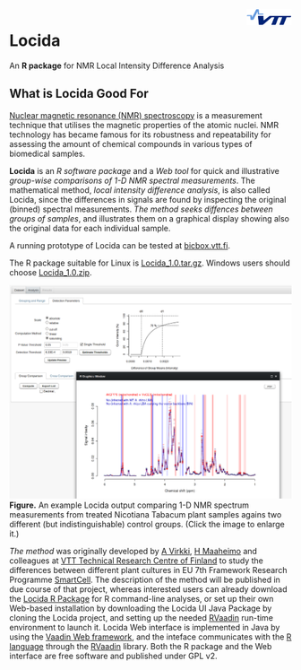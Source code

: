 <img align="right" src="Documentation/images/vttplain.png" />

Locida
======

An **R package** for NMR Local Intensity Difference Analysis

What is Locida Good For
--------------------

[Nuclear magnetic resonance (NMR) spectroscopy](http://en.wikipedia.org/wiki/Nuclear_magnetic_resonance_spectroscopy) is a measurement technique that utilises the magnetic properties of the atomic nuclei. NMR technology has became famous for its robustness and repeatability for assessing the amount of chemical compounds in various types of biomedical samples.

**Locida** is an *R software package* and a *Web tool* for quick and illustrative *group-wise comparisons of 1-D NMR spectral measurements*. The mathematical method, *local intensity difference analysis*, is also called Locida, since the differences in signals are found by inspecting the original (binned) spectral measurements. *The method seeks diffences between groups of samples*, and illustrates them on a graphical display showing also the original data for each individual sample. 

A running prototype of Locida can be tested at [bicbox.vtt.fi](http://bicbox.vtt.fi:8080/Locida).

The R package suitable for Linux is [Locida_1.0.tar.gz](Rpkg/Locida_1.0.tar.gz?raw=true). Windows users should choose [Locida_1.0.zip](Rpkg/Locida_1.0.zip?raw=true).


![Locida_overview.png](Documentation/images/Locida_overview.png?raw=true)
**Figure.** An example Locida output comparing 1-D NMR spectrum measurements from treated Nicotiana Tabacum plant samples agains two different (but indistinguishable) control groups. (Click the image to enlarge it.)

*The method* was originally developed by [A Virkki](http://fi.linkedin.com/in/arhovirkki), [H Maaheimo](http://www.researchgate.net/profile/Hannu_Maaheimo/) and colleagues at [VTT Technical Research Centre of Finland](http://www.vtt.fi/?lang=en) to study the differences between different plant cultures in EU 7th Framework Research Programme [SmartCell](http://www.smart-cell.org/). The description of the method will be published in due course of that project, whereas interested users can already download the [Locida R Package](Rpkg/Locida_1.0.tar.gz?raw=true) for R command-line analyses, or set up their own Web-based installation by downloading the Locida UI Java Package by cloning the Locida project, and setting up the needed [RVaadin](https://github.com/avirkki/RVaadin) run-time environment to launch it. Locida Web interface is implemented in Java by using the [Vaadin Web framework](http://vaadin.com), and the inteface communicates with the [R language](http://www.r-project.org) through the [RVaadin](https://github.com/avirkki/RVaadin) library. Both the R package and the Web interface are free software and published under GPL v2.



